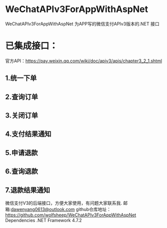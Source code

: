 # WeChatAPIv3ForAppWithAspNet
WeChatAPIv3ForAppWithAspNet
为APP写的微信支付APIv3版本的.NET 接口
# 已集成接口：
官方API：https://pay.weixin.qq.com/wiki/doc/apiv3/apis/chapter3_2_1.shtml
## 1.统一下单
## 2.查询订单
## 3.关闭订单
## 4.支付结果通知
## 5.申请退款
## 6.查询退款
## 7.退款结果通知
微信支付V3的后端接口，方便大家使用，有问题大家联系我.
邮箱:dawenyang0613@outlook.com
github仓库地址：https://github.com/wolfsheep/WeChatAPIv3ForAppWithAspNet
Dependencies .NET Framework 4.7.2

